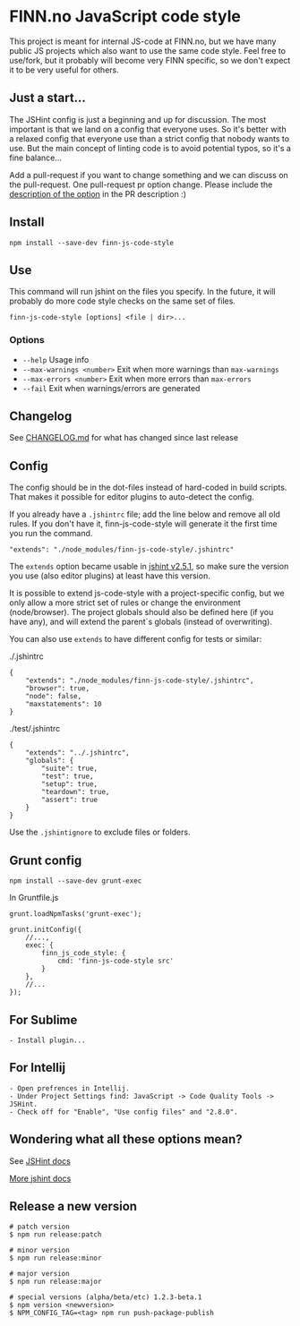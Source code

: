 # FINN.no JavaScript code style

This project is meant for internal JS-code at FINN.no, but we have many public JS projects which also want to use the same code style. Feel free to use/fork, but it probably will become very FINN specific, so we don't expect it to be very useful for others.

## Just a start...
The JSHint config is just a beginning and up for discussion. The most important is that we land on a config that everyone uses. So it's better with a relaxed config that everyone use than a strict config that nobody wants to use. But the main concept of linting code is to avoid potential typos, so it's a fine balance...

Add a pull-request if you want to change something and we can discuss on the pull-request. One pull-request pr option change. Please include the [description of the option](http://www.jshint.com/docs/options/) in the PR description :)

## Install

    npm install --save-dev finn-js-code-style

## Use

This command will run jshint on the files you specify. In the future, it will probably do more code style checks on the same set of files.

    finn-js-code-style [options] <file | dir>...

### Options

* `--help` Usage info
* `--max-warnings <number>` Exit when more warnings than `max-warnings`
* `--max-errors <number>` Exit when more errors than `max-errors`
* `--fail` Exit when warnings/errors are generated

## Changelog

See [CHANGELOG.md](CHANGELOG.md) for what has changed since last release

## Config

The config should be in the dot-files instead of hard-coded in build scripts. That makes it possible for editor plugins to auto-detect the config.

If you already have a `.jshintrc` file; add the line below and remove all old rules. If you don't have it, finn-js-code-style will generate it the first time you run the command.

    "extends": "./node_modules/finn-js-code-style/.jshintrc"

The `extends` option became usable in [jshint v2.5.1](https://github.com/jshint/jshint/releases/tag/2.5.1), so make sure the version you use (also editor plugins) at least have this version.

It is possible to extend js-code-style with a project-specific config, but we only allow a more strict set of rules or change the environment (node/browser). The project globals should also be defined here (if you have any), and will extend the parent´s globals (instead of overwriting).

You can also use `extends` to have different config for tests or similar:

./.jshintrc

    {
        "extends": "./node_modules/finn-js-code-style/.jshintrc",
        "browser": true,
        "node": false,
        "maxstatements": 10
    }

./test/.jshintrc

    {
        "extends": "../.jshintrc",
        "globals": {
            "suite": true,
            "test": true,
            "setup": true,
            "teardown": true,
            "assert": true
        }
    }

Use the `.jshintignore` to exclude files or folders.

## Grunt config

    npm install --save-dev grunt-exec

In Gruntfile.js

    grunt.loadNpmTasks('grunt-exec');

    grunt.initConfig({
        //...,
        exec: {
            finn_js_code_style: {
                cmd: 'finn-js-code-style src'
            }
        },
        //...
    });

## For Sublime

    - Install plugin...

## For Intellij

    - Open prefrences in Intellij.
    - Under Project Settings find: JavaScript -> Code Quality Tools -> JSHint.
    - Check off for "Enable", "Use config files" and "2.8.0".


## Wondering what all these options mean?

See [JSHint docs](http://www.jshint.com/docs/options/)


[More jshint docs](http://www.jshint.com/docs/)

## Release a new version

    # patch version
    $ npm run release:patch

    # minor version
    $ npm run release:minor

    # major version
    $ npm run release:major

    # special versions (alpha/beta/etc) 1.2.3-beta.1
    $ npm version <newversion>
    $ NPM_CONFIG_TAG=<tag> npm run push-package-publish

